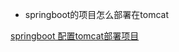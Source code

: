* springboot的项目怎么部署在tomcat

[springboot 配置tomcat部署项目](https://blog.csdn.net/bbj12345678/article/details/105886282)

